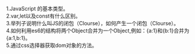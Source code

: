 1.JavaScript 的基本类型。  
2.var,let以及const有什么区别。  
3.举列子说明什么叫JS的闭包（Clourse），如何产生一个闭包（Clourse）。   
4.如何利用es6的结构将两个Object合并为一个Object,例如：{a:1}和{b:1}合并为{a:1,b:1}。   
5.通过css选择器获取dom对象的方法。
